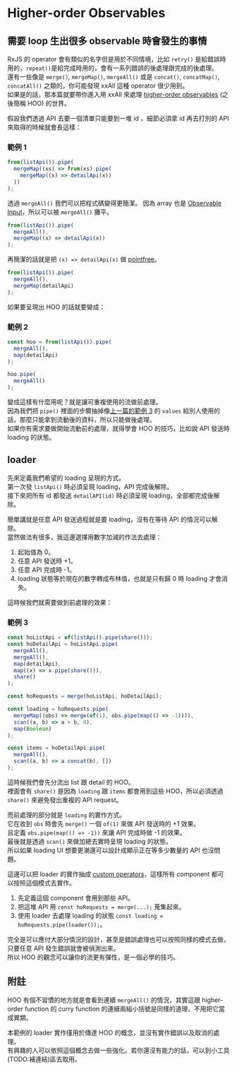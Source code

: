 # Higher-order Observables

## 需要 loop 生出很多 observable 時會發生的事情

RxJS 的 operator 會有類似的名字但是用於不同情境，比如 `retry()` 是給錯誤時用的，`repeat()`是給完成時用的，會有一系列錯誤的後處理跟完成的後處理。  
還有一些像是 `merge()`, `mergeMap()`, `mergeAll()` 或是 `concat()`, `concatMap()`, `concatAll()` 之類的，你可能發現 xxAll 這種 operator 很少用到。  
如果是的話，那本篇就要帶你進入用 xxAll 來處理 [higher-order observables] (之後簡稱 HOO) 的世界。

假設我們透過 API 去要一個清單只能要到一堆 id ，細節必須拿 id 再去打別的 API 來取得的時候就會長這樣：

### 範例 1

```js
from(listApi()).pipe(
  mergeMap((xs) => from(xs).pipe(
    mergeMap((x) => detailApi(x))
  ))
);
```

透過 `mergeAll()` 我們可以把程式碼變得更簡潔。
因為 array 也是 [Observable Input]，所以可以被 `mergeAll()` 攤平。

```js
from(listApi()).pipe(
  mergeAll(),
  mergeMap((x) => detailApi(x))
);
```

再簡潔的話就是把 `(x) => detailApi(x)` 做 [pointfree]。

```js
from(listApi()).pipe(
  mergeAll(),
  mergeMap(detailApi)
);
```

如果要呈現出 HOO 的話就要變成：

### 範例 2

```js
const hoo = from(listApi()).pipe(
  mergeAll(),
  map(detailApi)
);

hoo.pipe(
  mergeAll()
);
```

變成這樣有什麼用呢？就是讓可重複使用的流做前處理。  
因為我們把 `pipe()` 裡面的步驟抽掉像[上一篇的範例 3] 的 `values` 給別人使用的話，那麼只能拿到流動後的資料，所以只能做後處理。  
如果你有需求要做開始流動前的處理，就得學會 HOO 的技巧，比如說 API 發送時 loading 的狀態。

## loader

先來定義我們希望的 loading 呈現的方式。  
第一次發 `listApi()` 時必須呈現 loading，API 完成後解除。  
接下來把所有 id 都發送 `detailAPI(id)` 時必須呈現 loading，全部都完成後解除。

簡單講就是任意 API 發送過程就是要 loading，沒有在等待 API 的情況可以解除。  
當然做法有很多，我這邊選擇用數字加減的作法去處理：

1. 起始值為 0。
1. 任意 API 發送時 +1。
1. 任意 API 完成時 -1。
1. loading 狀態等於現在的數字轉成布林值，也就是只有歸 0 時 loading 才會消失。

這時候我們就需要做到前處理的效果：

### 範例 3

```js
const hoListApi = of(listApi().pipe(share()));
const hoDetailApi = hoListApi.pipe(
  mergeAll(),
  mergeAll(),
  map(detailApi),
  map((x) => x.pipe(share())),
  share()
);

const hoRequests = merge(hoListApi, hoDetailApi);

const loading = hoRequests.pipe(
  mergeMap((obs) => merge(of(1), obs.pipe(map(() => -1)))),
  scan((a, b) => a + b, 0),
  map(Boolean)
);

const items = hoDetailApi.pipe(
  mergeAll(),
  scan((a, b) => a.concat(b), [])
);
```

這時候我們會先分流出 list 跟 detail 的 HOO。  
裡面會有 `share()` 是因為 `loading` 跟 `items` 都會用到這些 HOO，所以必須透過 `share()` 來避免發出重複的 API request。

而前處理的部分就是 `loading` 的實作方式。  
它在收到 `obs` 時會先 `merge()` 一個 `of(1)` 來做 API 發送時的 +1 效果。  
且定義 `obs.pipe(map(() => -1))` 來讓 API 完成時做 -1 的效果。  
最後就是透過 `scan()` 來做加總去實時呈現 loading 的狀態。  
所以如果 loading UI 想要更潮還可以設計成顯示正在等多少數量的 API 也沒問題。

這邊可以把 loader 的實作抽成 [custom operators]，這樣所有 component 都可以按照這個模式去實作。

1. 先定義這個 component 會用到那些 API。
1. 把這堆 API 用 `const hoRequests = merge(...);` 蒐集起來。
1. 使用 loader 去處理 loading 的狀態 `const loading = hoRequests.pipe(loader());`。

完全是可以應付大部分情況的設計，甚至是錯誤處理也可以按照同樣的模式去做，只要任意 API 發生錯誤就會被偵測出來。  
所以 HOO 的觀念可以讓你的流更有彈性，是一個必學的技巧。

## 附註

HOO 有個不習慣的地方就是會看到連續 `mergeAll()` 的情況，其實這跟 higher-order function 的 curry function 的連續兩組小括號是同樣的道理，不用把它當成異類。

本範例的 loader 實作僅用於傳達 HOO 的概念，並沒有實作錯誤以及取消的處理。  
有興趣的人可以依照這個概念去做一些強化。若你還沒有能力的話，可以到小工具(TODO:補連結)區去取用。

[higher-order observables]: https://rxjs.dev/guide/operators#higher-order-observables
[observable input]: https://rxjs.dev/api/index/type-alias/ObservableInput
[pointfree]: https://mostly-adequate.gitbook.io/mostly-adequate-guide/ch05#pointfree
[上一篇的範例 3]: https://github.com/QimatLuo/best_practice/blob/main/atom.md#%E7%AF%84%E4%BE%8B-3
[custom operators]: https://rxjs.dev/guide/operators#creating-custom-operators
